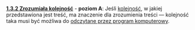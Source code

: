 [**1.3.2 Zrozumiała kolejność**](https://wcag.lepszyweb.pl/#meaningful-sequence) - **poziom A**: Jeśli <a href="#" data-toggle="tooltip" data-original-title="{{site.data.glossary.prawidlowa_kolejnosc_odczytu | strip_html | replace: '*', ''}}">kolejność</a>, w jakiej przedstawiona jest treść, ma znaczenie dla zrozumienia treści — kolejność taka musi być możliwa do <a href="#" data-toggle="tooltip" data-original-title="{{site.data.glossary.okreslony_programowo | strip_html | replace: '*', ''}}">odczytane przez program komputerowy</a>.
